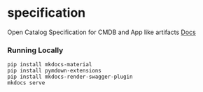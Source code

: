 # specification
Open Catalog Specification for CMDB and App like artifacts
[Docs](https://open-catalog-alliance.github.io/specification/)


### Running Locally

```
pip install mkdocs-material 
pip install pymdown-extensions
pip install mkdocs-render-swagger-plugin
mkdocs serve
```



